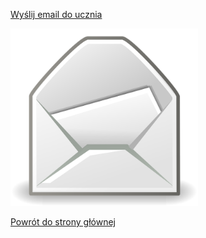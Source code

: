 <html lang="pl">
<head>
<meta charset="UTF-8">
<meta name="viewport" content="width=device-width, initial-scale=1.0">
</head>
<body>
<p><a href="mailto:kacper.wp1@wp.pl">Wyślij email do ucznia</a></p>
<img src="/poczta.jpg" alt="poczta1.png" width="300">
<p><a href="https://kejpy.github.io/index.html/">Powrót do strony głównej</a></p>
</body>
</html>
